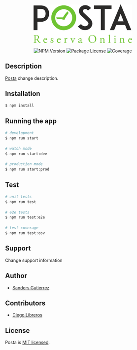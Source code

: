 <p align="center">
  <a href="http:/posta.com" target="blank"><img src="logotipo.png" width="320" alt="Nest Logo" /></a>
</p>

[travis-image]: https://api.travis-ci.org/nestjs/nest.svg?branch=master
[travis-url]: https://travis-ci.org/nestjs/nest
[linux-image]: https://img.shields.io/travis/nestjs/nest/master.svg?label=linux
[linux-url]: https://travis-ci.org/nestjs/nest

<p align="center">
    <a href="https://www.npmjs.com/~nestjscore"><img src="https://img.shields.io/npm/v/@nestjs/core.svg" alt="NPM Version" /></a>
    <a href="https://www.npmjs.com/~nestjscore"><img src="https://img.shields.io/npm/l/@nestjs/core.svg" alt="Package License" /></a>
    <a href="https://coveralls.io/github/nestjs/nest?branch=master"><img src="https://coveralls.io/repos/github/nestjs/nest/badge.svg?branch=master#5" alt="Coverage" /></a>
</p>

## Description

[Posta](https://posta.com) change description.

## Installation

```bash
$ npm install
```

## Running the app

```bash
# development
$ npm run start

# watch mode
$ npm run start:dev

# production mode
$ npm run start:prod
```

## Test

```bash
# unit tests
$ npm run test

# e2e tests
$ npm run test:e2e

# test coverage
$ npm run test:cov
```

## Support

Change support information

## Author

- [Sanders Gutierrez](https://sandersgutierrez.github.io)

## Contributors

- [Diego Libreros](https://kamilmysliwiec.com)

## License

Posta is [MIT licensed](LICENSE).
